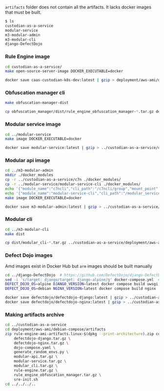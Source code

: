 
`artifacts` folder does not contain all the artifacts. It lacks docker images that must be built.


```bash
$ ls
custodian-as-a-service
modular-service
m3-modular-admin
m3-modular-cli
django-DefectDojo
```


### Rule Engine image
```bash
cd custodian-as-a-service/
make open-source-server-image DOCKER_EXECUTABLE=docker
```

```bash
docker save caas-custodian-k8s-dev:latest | gzip > deployment/aws-ami/debian-compose/artifacts/rule-engine.tar.gz
```

### Obfuscation manager cli


```bash
make obfuscation-manager-dist
```

```bash
cp obfuscation_manager/dist/rule_engine_obfuscation_manager-*.tar.gz deployment/aws-ami/debian-compose/artifacts/rule_engine_obfuscation_manager.tar.gz
```


### Modular service image
```bash
cd ../modular-service
make image DOCKER_EXECUTABLE=docker
```

```bash
docker save modular-service:latest | gzip > ../custodian-as-a-service/deployment/aws-ami/debian-compose/artifacts/modular-service.tar.gz
```

### Modular api image
```bash
cd ../m3-modular-admin
mkdir ./docker_modules
cp -r ../custodian-as-a-service/c7n ./docker_modules/
cp -r ../modular-service/modular-service-cli ./docker_modules/
echo '{"module_name":"c7ncli","cli_path":"/c7ncli/group","mount_point":"/re"}' > ./docker_modules/c7n/api_module.json
echo '{"module_name":"modular-service-cli","cli_path":"/modular_service_cli/group","mount_point":"/admin"}' > ./docker_modules/modular-service-cli/api_module.json
make image DOCKER_EXECUTABLE=docker
```

```bash
docker save m3-modular-admin:latest | gzip > ../custodian-as-a-service/deployment/aws-ami/debian-compose/artifacts/modular-api.tar.gz
```


### Modular cli


```bash
cd ../m3-modular-cli
make dist
```

```bash
cp dist/modular_cli-*.tar.gz ../custodian-as-a-service/deployment/aws-ami/debian-compose/artifacts/modular_cli.tar.gz
```

### Defect Dojo images

Amd images exist in Docker Hub but `arm` images should be built manually


```bash
cd ../django-DefectDojo  # https://github.com/DefectDojo/django-DefectDojo.git
sed -i 's/target: django/target: django-alpine/g' docker-compose.yml  # to fix Dojo's compose error
DEFECT_DOJO_OS=alpine DJANGO_VERSION=latest docker compose build uwsgi
DEFECT_DOJO_OS=debian NGINX_VERSION=latest docker compose build nginx
```

```bash
docker save defectdojo/defectdojo-django:latest | gzip > ../custodian-as-a-service/deployment/aws-ami/debian-compose/artifacts/defectdojo-django.tar.gz
docker save defectdojo/defectdojo-nginx:latest | gzip > ../custodian-as-a-service/deployment/aws-ami/debian-compose/artifacts/defectdojo-nginx.tar.gz
```


### Making artifacts archive


```bash
cd ../custodian-as-a-service
cd deployment/aws-ami/debian-compose/artifacts
zip rule-engine-ami-artifacts.linux-$(dpkg --print-architecture).zip compose.yaml \
    defectdojo-django.tar.gz \
    defectdojo-nginx.tar.gz \
    dojo-compose.yaml \
    generate_random_envs.py \
    modular-api.tar.gz \
    modular-service.tar.gz \
    modular_cli.tar.gz \
    rule-engine.tar.gz \
    rule_engine_obfuscation_manager.tar.gz \
    sre-init.sh
cd ../../../..
```